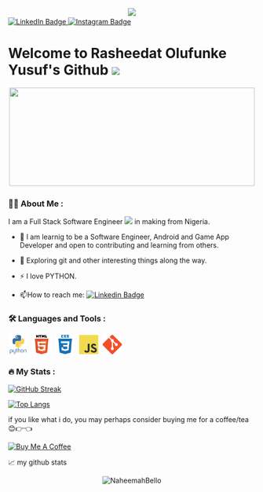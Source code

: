<div id="header" align="center">
  <img src="https://c.tenor.com/olNJM0xe5oAAAAAC/working-from-home-wfh.gif" width="200"/>
</div>

<div id="badges">
  <a href="https://www.linkedin.com/in/rasheedat-yusuf/">
    <img src="https://img.shields.io/badge/LinkedIn-blue?style=for-the-badge&logo=linkedin&logoColor=white" alt="LinkedIn Badge"/>
  </a>
  <a href="https://www.instagram.com/rasheedat__olufunke/">
    <img src="https://img.shields.io/badge/Instagram-blue?style=for-the-badge&logo=twitter&logoColor=white" alt="Instagram Badge"/>
  </a>
</div>

<h1>
  Welcome to Rasheedat Olufunke Yusuf's Github
  <img src="https://media.giphy.com/media/hvRJCLFzcasrR4ia7z/giphy.gif" width="30px"/>
</h1>

<div align="center">
  <img src="https://media.giphy.com/media/hpXdHPfFI5wTABdDx9/giphy.gif" width="500" height="200"/>
</div>

### :woman_technologist: About Me :
I am a Full Stack Software Engineer <img src="https://media.giphy.com/media/WUlplcMpOCEmTGBtBW/giphy.gif" width="30"> in making from Nigeria.

- :telescope: I am learnig to be a Software Engineer, Android and Game App Developer and open to contributing and learning from others.

- :seedling: Exploring git and other interesting things along the way.

- :zap: I love PYTHON.

- :mailbox:How to reach me: [![Linkedin Badge](https://img.shields.io/badge/-RasheedatYusuf-blue?style=flat&logo=Linkedin&logoColor=white)](https://www.linkedin.com/in/rasheedat-yusuf/)

### :hammer_and_wrench: Languages and Tools :
<div>
<img src="https://github.com/devicons/devicon/blob/master/icons/python/python-original-wordmark.svg" title="Python"  alt="Python" width="40" height="40"/>&nbsp;
  <img src="https://github.com/devicons/devicon/blob/master/icons/html5/html5-original-wordmark.svg" title="Html5" alt="Html5" width="40" height="40"/>&nbsp;
  <img src="https://github.com/devicons/devicon/blob/master/icons/css3/css3-plain-wordmark.svg"  title="CSS3" alt="CSS" width="40" height="40"/>&nbsp;
  <img src="https://github.com/devicons/devicon/blob/master/icons/javascript/javascript-original.svg" title="JavaScript" alt="JavaScript" width="40" height="40"/>&nbsp;
  <img src="https://github.com/devicons/devicon/blob/master/icons/git/git-original.svg" title="Git" alt="Git" width="40" height="40"/>&nbsp;
</div>

### :fire: My Stats :
[![GitHub Streak](https://github-readme-streak-stats.herokuapp.com/?user=Rasheedat71&theme=vue-dark)](https://git.io/streak-stats)

[![Top Langs](https://github-readme-stats.vercel.app/api/top-langs/?username=Rasheedat71&layout=compact&theme=vision-friendly-dark)](https://github.com/anuraghazra/github-readme-stats)

if you like what i do, you may perhaps consider buying me for a coffee/tea 😊👉👈

<a href="https://www.buymeacoffee.com/yusufrasheedat" target="_blank"><img src="https://cdn.buymeacoffee.com/buttons/v2/default-red.png" alt="Buy Me A Coffee" width="150" ></a>


📈 my github stats
<div>
<p align="center"> <img src="https://github-readme-stats.vercel.app/api?username=Rasheedat71&show_icons=true&theme=gotham" alt="NaheemahBello" />
  </div>